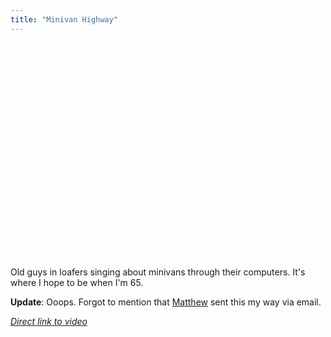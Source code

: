 ```yaml
---
title: "Minivan Highway"
---
```

<p><object width="425" height="344"><param name="movie" value="http://www.youtube.com/v/0dQo0fNaQx0&hl=en&fs=1&"></param><param name="allowFullScreen" value="true"></param><param name="allowscriptaccess" value="always"></param><embed src="http://www.youtube.com/v/0dQo0fNaQx0&hl=en&fs=1&" type="application/x-shockwave-flash" allowscriptaccess="always" allowfullscreen="true" width="425" height="344"></embed></object></p>
<p>Old guys in loafers singing about minivans through their computers.  It's where I hope to be when I'm 65.</p>
<p><strong>Update</strong>: Ooops.  Forgot to mention that <a href="http://matthew.mennoboy.com">Matthew</a> sent this my way via email.</p>
<p><em><a href="http://www.youtube.com/watch?v=0dQo0fNaQx0">Direct link to video</a></em></p>
